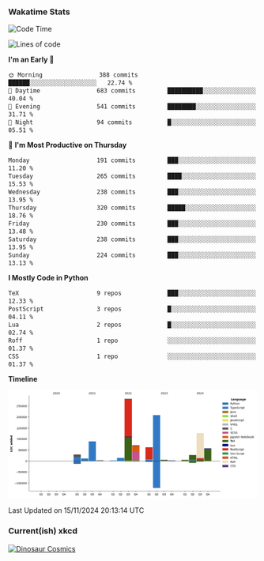 ### Wakatime Stats
<!--START_SECTION:waka-->
![Code Time](http://img.shields.io/badge/Code%20Time-2%2C928%20hrs%2017%20mins-blue)

![Lines of code](https://img.shields.io/badge/From%20Hello%20World%20I%27ve%20Written-996.4%20thousand%20lines%20of%20code-blue)

**I'm an Early 🐤** 

```text
🌞 Morning                388 commits         ██████░░░░░░░░░░░░░░░░░░░   22.74 % 
🌆 Daytime                683 commits         ██████████░░░░░░░░░░░░░░░   40.04 % 
🌃 Evening                541 commits         ████████░░░░░░░░░░░░░░░░░   31.71 % 
🌙 Night                  94 commits          █░░░░░░░░░░░░░░░░░░░░░░░░   05.51 % 
```
📅 **I'm Most Productive on Thursday** 

```text
Monday                   191 commits         ███░░░░░░░░░░░░░░░░░░░░░░   11.20 % 
Tuesday                  265 commits         ████░░░░░░░░░░░░░░░░░░░░░   15.53 % 
Wednesday                238 commits         ███░░░░░░░░░░░░░░░░░░░░░░   13.95 % 
Thursday                 320 commits         █████░░░░░░░░░░░░░░░░░░░░   18.76 % 
Friday                   230 commits         ███░░░░░░░░░░░░░░░░░░░░░░   13.48 % 
Saturday                 238 commits         ███░░░░░░░░░░░░░░░░░░░░░░   13.95 % 
Sunday                   224 commits         ███░░░░░░░░░░░░░░░░░░░░░░   13.13 % 
```


**I Mostly Code in Python** 

```text
TeX                      9 repos             ███░░░░░░░░░░░░░░░░░░░░░░   12.33 % 
PostScript               3 repos             █░░░░░░░░░░░░░░░░░░░░░░░░   04.11 % 
Lua                      2 repos             █░░░░░░░░░░░░░░░░░░░░░░░░   02.74 % 
Roff                     1 repo              ░░░░░░░░░░░░░░░░░░░░░░░░░   01.37 % 
CSS                      1 repo              ░░░░░░░░░░░░░░░░░░░░░░░░░   01.37 % 
```



**Timeline**

![Lines of Code chart](https://raw.githubusercontent.com/joshuajeschek/joshuajeschek/main/assets/bar_graph.png)


 Last Updated on 15/11/2024 20:13:14 UTC
<!--END_SECTION:waka-->

### Current(ish) xkcd
<a id="xkcd-a" title="Dinosaur Cosmics" href="https://www.xkcd.com" target="_blank">
        <img align="center" id="xkcd-img" src="https://imgs.xkcd.com/comics/the_future_of_orion.png" alt="Dinosaur Cosmics" height=300 />
</a>

